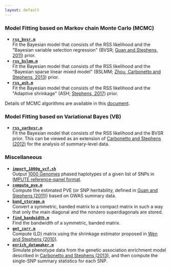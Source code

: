 ```yaml
---
layout: default
---
```


### Model Fitting based on Markov chain Monte Carlo (MCMC)

- [**`rss_bvsr.m`**](https://github.com/stephenslab/rss/blob/master/src/rss_bvsr.m) <br> Fit the Bayesian model that consists of the RSS likelihood and the "Bayesian variable selection regression" (BVSR; [Guan and Stephens, 2011](https://projecteuclid.org/euclid.aoas/1318514285)) prior.
- [**`rss_bslmm.m`**](https://github.com/stephenslab/rss/blob/master/src/rss_bslmm.m) <br> Fit the Bayesian model that consists of the RSS likelihood and the "Bayesian sparse linear mixed model" (BSLMM; [Zhou, Carbonetto and Stephens, 2013](http://journals.plos.org/plosgenetics/article?id=10.1371/journal.pgen.1003264)) prior.
- [**`rss_ash.m`**](https://github.com/stephenslab/rss/blob/master/src/rss_ash.m) <br> Fit the Bayesian model that consists of the RSS likelihood and the "Adaptive shrinkage" (ASH; [Stephens, 2017](https://doi.org/10.1093/biostatistics/kxw041)) prior.

Details of MCMC algorithms are available in this [document](http://www.stat.uchicago.edu/~xiangzhu/rss_mcmc.pdf). 

### Model Fitting based on Variational Bayes (VB)

- [**`rss_varbvsr.m`**](https://github.com/stephenslab/rss/blob/master/src_vb/rss_varbvsr.m) <br> Fit the Bayesian model that consists of the RSS likelihood and the BVSR prior. This can be viewed as an extension of [Carbonetto and Stephens (2012)](https://projecteuclid.org/euclid.ba/1339616726) for the analysis of summary-level data.

### Miscellaneous

- [**`import_1000g_vcf.sh`**](https://github.com/stephenslab/rss/blob/master/misc/import_1000g_vcf.sh) <br> Output [1000 Genomes](http://www.internationalgenome.org/data) phased haplotypes of a given list of SNPs in [IMPUTE reference-panel format](https://mathgen.stats.ox.ac.uk/impute/impute_v2.html#input_options). 
- [**`compute_pve.m`**](https://github.com/stephenslab/rss/blob/master/src/compute_pve.m) <br> Compute the estimated PVE (or SNP heritability, defined in [Guan and Stephens (2011)](https://projecteuclid.org/euclid.aoas/1318514285)) based on GWAS summary data.
- [**`band_storage.m`**](https://github.com/stephenslab/rss/blob/master/misc/band_storage.m) <br> Convert a symmetric, banded matrix to a compact matrix in such a way that only the main diagonal and the nonzero superdiagonals are stored.
- [**`find_bandwidth.m`**](https://github.com/stephenslab/rss/blob/master/misc/find_bandwidth.m) <br> Find the bandwidth of a symmetric, banded matrix.
- [**`get_corr.m`**](https://github.com/stephenslab/rss/blob/master/misc/get_corr.m) <br> Compute (LD) matrix using the shrinkage estimator proposed in [Wen and Stephens (2010)](https://www.ncbi.nlm.nih.gov/pubmed/21479081).
- [**`enrich_datamaker.m`**](https://github.com/stephenslab/rss/blob/master/misc/enrich_datamaker.m) <br> Simulate phenotype data from the genetic association enrichment model described in [Carbonetto and Stephens (2013)](http://journals.plos.org/plosgenetics/article?id=10.1371/journal.pgen.1003770), and then compute the single-SNP summary statistics for each SNP. 
